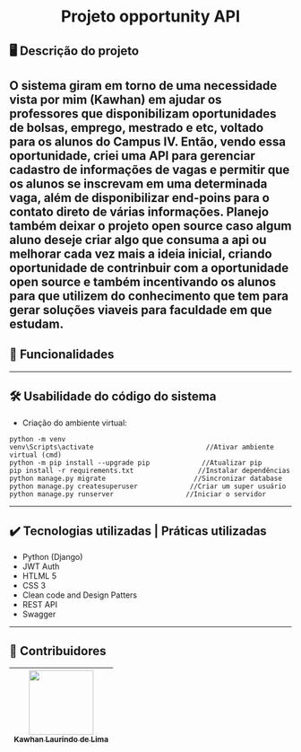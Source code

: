 <h1 align="center">Projeto opportunity API </h1>

## 🖥️ Descrição do projeto

O sistema giram em torno de uma necessidade vista por mim (Kawhan) em ajudar os professores que disponibilizam oportunidades de bolsas, emprego, mestrado e etc, voltado para os alunos do Campus IV. Então, vendo essa oportunidade, criei uma API para gerenciar cadastro de informações de vagas e permitir que os alunos se inscrevam em uma determinada vaga, além de disponibilizar end-poins para o contato direto de várias informações. Planejo também deixar o projeto open source caso algum aluno deseje criar algo que consuma a api ou melhorar cada vez mais a ideia inicial, criando oportunidade de contrinbuir com a oportunidade open source e também incentivando os alunos para que utilizem do conhecimento que tem para gerar soluções viaveis para faculdade em que estudam.
---

## 📌 Funcionalidades



---

## 🛠️ Usabilidade do código do sistema

- Criação do ambiente virtual:
```
python -m venv 
venv\Scripts\activate                            //Ativar ambiente virtual (cmd)
python -m pip install --upgrade pip             //Atualizar pip
pip install -r requirements.txt                //Instalar dependências
python manage.py migrate                      //Sincronizar database
python manage.py createsuperuser             //Criar um super usuário
python manage.py runserver                  //Iniciar o servidor

```
---

## ✔️ Tecnologias utilizadas | Práticas utilizadas

- Python (Django)
- JWT Auth 
- HTLML 5
- CSS 3
- Clean code and Design Patters
- REST API
- Swagger

---

## 🚩 Contribuidores

| [<img src="https://avatars.githubusercontent.com/u/69232156?v=4" width=115><br><sub>Kawhan Laurindo de Lima</sub>](https://github.com/Kawhan) | 
| :---: | 
